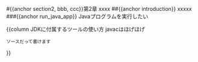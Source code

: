 #{{anchor section2, bbb, ccc}}第2章 xxxx
##{{anchor introduction}} xxxxx
###{{anchor run_java_app}} Javaプログラムを実行したい
    
{{column JDKに付属するツールの使い方
javacはほげほげ
```
ソースだって書けます
```
}}